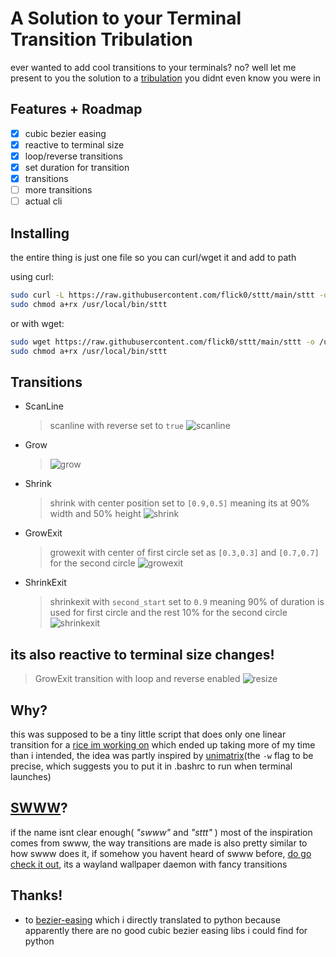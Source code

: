 # A Solution to your Terminal Transition Tribulation

ever wanted to add cool transitions to your terminals? no? well let me present to you the solution to a [tribulation](https://letmegooglethat.com/?q=tribulation) you didnt even know you were in

## Features + Roadmap

+ [x] cubic bezier easing
+ [x] reactive to terminal size
+ [x] loop/reverse transitions
+ [x] set duration for transition
+ [x] transitions
+ [ ] more transitions
+ [ ] actual cli

## Installing

the entire thing is just one file so you can curl/wget it and add to path

using curl:
```sh
sudo curl -L https://raw.githubusercontent.com/flick0/sttt/main/sttt -o /usr/local/bin/sttt
sudo chmod a+rx /usr/local/bin/sttt
```

or with wget:
```sh
sudo wget https://raw.githubusercontent.com/flick0/sttt/main/sttt -o /usr/local/bin/sttt
sudo chmod a+rx /usr/local/bin/sttt
```

## Transitions

+ ScanLine
  > scanline with reverse set to `true`
  ![scanline](https://github.com/flick0/sttt/assets/77581181/d501dc17-7b23-4704-8404-1f44ab753ee8)

+ Grow
  > ![grow](https://github.com/flick0/sttt/assets/77581181/b67bf986-99c7-4d72-9fa9-8be4d02ffa71)
  
+ Shrink
  > shrink with center position set to `[0.9,0.5]` meaning its at 90% width and 50% height
  ![shrink](https://github.com/flick0/sttt/assets/77581181/94600752-6ee0-48eb-855a-62a0c38a6093)

+ GrowExit
  > growexit with center of first circle set as `[0.3,0.3]` and `[0.7,0.7]` for the second circle
  ![growexit](https://github.com/flick0/sttt/assets/77581181/804732b0-63c8-470e-9581-631804aaeb77)


+ ShrinkExit
  > shrinkexit with `second_start` set to `0.9` meaning 90% of duration is used for first circle and the rest 10% for the second circle
  ![shrinkexit](https://github.com/flick0/sttt/assets/77581181/e452a474-3d1e-473d-b3f4-c628be14feee)

## its also reactive to terminal size changes!
  > GrowExit transition with loop and reverse enabled
    ![resize](https://github.com/flick0/sttt/assets/77581181/7d52b7d1-5968-46a7-94a2-d9e44e25bd35)



## Why?

this was supposed to be a tiny little script that does only one linear transition for a [rice im working on](https://github.com/flick0/dotfiles) which ended up taking more of my time than i intended, the idea was partly inspired by [unimatrix](https://github.com/will8211/unimatrix)(the `-w` flag to be precise, which suggests you to put it in .bashrc to run when terminal launches)

## [SWWW](https://github.com/Horus645/swww)?

if the name isnt clear enough( *"swww"* and *"sttt"* ) most of the inspiration comes from swww, the way transitions are made is also pretty similar 
to how swww does it, if somehow you havent heard of swww before, [do go check it out](https://github.com/Horus645/swww), its a wayland wallpaper daemon with fancy transitions

## Thanks!

+ to [bezier-easing](https://github.com/gre/bezier-easing) which i directly translated to python because apparently there are no good cubic bezier easing libs i could find for python
